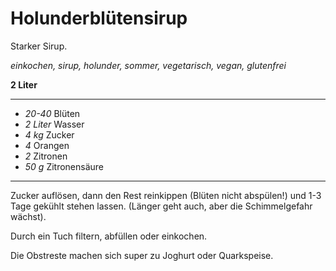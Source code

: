 # Holunderblütensirup

Starker Sirup.

*einkochen, sirup, holunder, sommer, vegetarisch, vegan, glutenfrei*

**2 Liter**

---

- *20-40* Blüten
- *2 Liter* Wasser
- *4 kg* Zucker
- *4* Orangen
- *2* Zitronen
- *50 g* Zitronensäure

---

Zucker auflösen, dann den Rest reinkippen (Blüten nicht abspülen!) und 1-3 Tage gekühlt stehen lassen. (Länger geht
auch, aber die Schimmelgefahr wächst).

Durch ein Tuch filtern, abfüllen oder einkochen.

Die Obstreste machen sich super zu Joghurt oder Quarkspeise.
